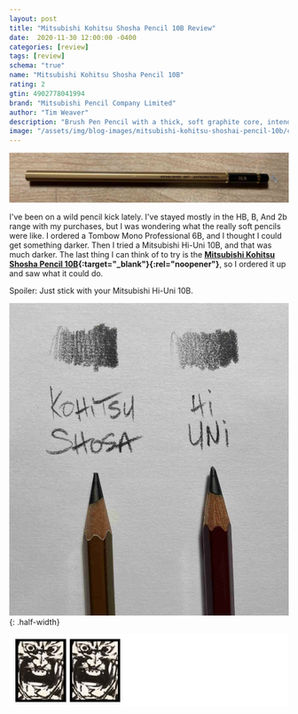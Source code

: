 ```yaml
---
layout: post
title: "Mitsubishi Kohitsu Shosha Pencil 10B Review"
date:  2020-11-30 12:00:00 -0400
categories: [review]
tags: [review]
schema: "true"
name: "Mitsubishi Kohitsu Shosha Pencil 10B"
rating: 2
gtin: 4902778041994
brand: "Mitsubishi Pencil Company Limited"
author: "Tim Weaver"
description: "Brush Pen Pencil with a thick, soft graphite core, intended for people learning to write Japanese"
image: "/assets/img/blog-images/mitsubishi-kohitsu-shoshai-pencil-10b/cover.jpg"
---
```


![Mitsubishi Kohitsu Shosha Pencil 10B](/assets/img/blog-images/mitsubishi-kohitsu-shoshai-pencil-10b/pencil-front.jpg)

I've been on a wild pencil kick lately.  I've stayed mostly in the HB, B, And 2b range with my purchases, but I was wondering what the really soft pencils were like.  I ordered a Tombow Mono Professional 6B, and I thought I could get something darker.  Then I tried a Mitsubishi Hi-Uni 10B, and that was much darker.  The last thing I can think of to try is the **[Mitsubishi Kohitsu Shosha Pencil 10B](https://cwpencils.com/products/kohitsu-shosha-pencil-10b){:target="_blank"}{:rel="noopener"}**, so I ordered it up and saw what it could do.

Spoiler:  Just stick with your Mitsubishi Hi-Uni 10B.


![Mitsubishi Kohitsu Shosha Pencil 10B](/assets/img/blog-images/mitsubishi-kohitsu-shoshai-pencil-10b/kohitsu-shoshai-hi-uni-10b-comparrison.jpg){: .half-width}


![2 out of 5 Stars](/assets/img/blog-images/zaffino-scale-2-star.jpg)
